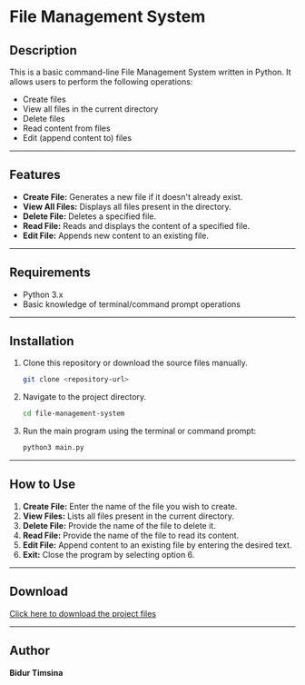 
# File Management System  

## Description  
This is a basic command-line File Management System written in Python. It allows users to perform the following operations:  
- Create files  
- View all files in the current directory  
- Delete files  
- Read content from files  
- Edit (append content to) files  

---

## Features  
- **Create File:** Generates a new file if it doesn't already exist.  
- **View All Files:** Displays all files present in the directory.  
- **Delete File:** Deletes a specified file.  
- **Read File:** Reads and displays the content of a specified file.  
- **Edit File:** Appends new content to an existing file.  

---

## Requirements  
- Python 3.x  
- Basic knowledge of terminal/command prompt operations  

---

## Installation  

1. Clone this repository or download the source files manually.  
   ```bash
   git clone <repository-url>
   ```  

2. Navigate to the project directory.  
   ```bash
   cd file-management-system
   ```  

3. Run the main program using the terminal or command prompt:  
   ```bash
   python3 main.py
   ```  

---

## How to Use  

1. **Create File:** Enter the name of the file you wish to create.  
2. **View Files:** Lists all files present in the current directory.  
3. **Delete File:** Provide the name of the file to delete it.  
4. **Read File:** Provide the name of the file to read its content.  
5. **Edit File:** Append content to an existing file by entering the desired text.  
6. **Exit:** Close the program by selecting option 6.  

---

## Download  
[Click here to download the project files](https://github.com/bidur-timsina/File-Management-System?tab=readme-ov-file)  

---

## Author  
**Bidur Timsina**
